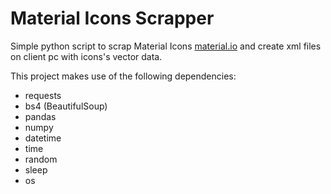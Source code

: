 # **Material Icons Scrapper**

Simple python script to scrap Material Icons [material.io](https://) and create xml files on client pc with icons's vector data.


This project makes use of the following dependencies:

* requests
* bs4 (BeautifulSoup)
* pandas
* numpy
* datetime
* time
* random
* sleep
* os
